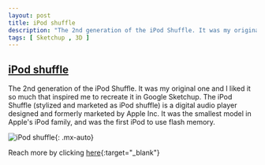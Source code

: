 ```yaml
---
layout: post
title: iPod shuffle
description: "The 2nd generation of the iPod Shuffle. It was my original one and I liked it so much that inspired me to recreate it in Google Sketchup"
tags: [ Sketchup , 3D ]
---
```


## [iPod shuffle](https://3dwarehouse.sketchup.com/model/415e5c43b0f049ba5458c6866b1d46e9/ipod-Shuffle)

The 2nd generation of the iPod Shuffle. It was my original one and I liked it so much that inspired me to recreate it in Google Sketchup. The iPod Shuffle (stylized and marketed as iPod shuffle) is a digital audio player designed and formerly marketed by Apple Inc. It was the smallest model in Apple's iPod family, and was the first iPod to use flash memory.


![iPod shuffle](https://3dwarehouse.sketchup.com/warehouse/v1.0/publiccontent/56b7c75e-02a6-46ee-bd0e-b4996828e44c){: .mx-auto}

Reach more by clicking [here](https://3dwarehouse.sketchup.com/user/1633589261842029597325678/MATT-R?tab=models){:target="_blank"} 